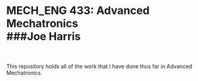 # MECH_ENG 433: Advanced Mechatronics</br>###Joe Harris
</br></br>
This repository holds all of the work that I have done thus far in Advanced Mechatronics.

